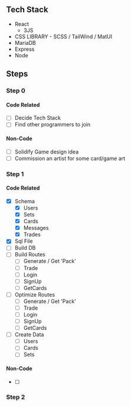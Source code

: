 ## Tech Stack
* React
  * 3JS
* CSS LIBRARY - SCSS / TailWind / MatUI
* MariaDB
* Express
* Node


## Steps

### Step 0
#### Code Related
- [ ] Decide Tech Stack
- [ ] Find other programmers to join

#### Non-Code
- [ ] Solidify Game design idea
- [ ] Commission an artist for some card/game art

### Step 1
#### Code Related
- [x] Schema
  - [x] Users
  - [x] Sets
  - [x] Cards
  - [x] Messages
  - [x] Trades
- [x] Sql File
- [ ] Build DB
- [ ] Build Routes
  - [ ] Generate / Get 'Pack'
  - [ ] Trade
  - [ ] Login
  - [ ] SignUp
  - [ ] GetCards
- [ ] Optimize Routes
  - [ ] Generate / Get 'Pack'
  - [ ] Trade
  - [ ] Login
  - [ ] SignUp
  - [ ] GetCards
- [ ] Create Data
  - [ ] Users
  - [ ] Cards
  - [ ] Sets

#### Non-Code
- [ ]

### Step 2
